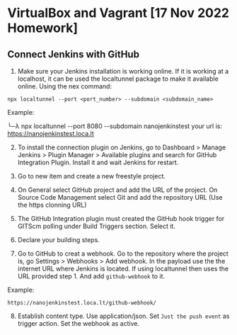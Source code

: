 # VirtualBox and Vagrant [17 Nov 2022 Homework]

## Connect Jenkins with GitHub

1. Make sure your Jenkins installation is working online. If it is working at a localhost, it can be used the localtunnel package to make it available online. Using the nex command:

```
npx localtunnel --port <port_number> --subdomain <subdomain_name>
```

Example:

╰─λ npx localtunnel --port 8080 --subdomain nanojenkinstest
your url is: https://nanojenkinstest.loca.lt

2. To install the connection plugin on Jenkins, go to Dashboard > Manage Jenkins > Plugin Manager > Available plugins and search for GitHub Integration Plugin. Install it and wait Jenkins for restart.

3. Go to new item and create a new freestyle project.

4. On General select GitHub project and add the URL of the project. On Source Code Management select Git and add the repository URL (Use the https clonning URL)

5. The GitHub Integration plugin must created the GitHub hook trigger for GITScm polling under Build Triggers section. Select it.

6. Declare your building steps.

7. Go to GitHub to creat a webhook. Go to the repository where the project is, go Settings > Webhooks > Add webhook. In the payload use the the internet URL where Jenkins is located. If using localtunnel then uses the URL provided step 1. And add `github-webhook` to it.

Example:

```
https://nanojenkinstest.loca.lt/github-webhook/
```

8. Establish content type. Use application/json. Set `Just the push event` as trigger action. Set the webhook as active.
